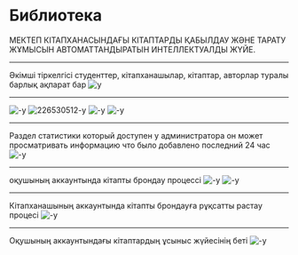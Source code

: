 # Библиотека

МЕКТЕП КІТАПХАНАСЫНДАҒЫ КІТАПТАРДЫ ҚАБЫЛДАУ ЖӘНЕ ТАРАТУ ЖҰМЫСЫН АВТОМАТТАНДЫРАТЫН ИНТЕЛЛЕКТУАЛДЫ ЖҮЙЕ. 

----
Әкімші тіркелгісі студенттер, кітапханашылар, кітаптар, авторлар туралы барлық ақпарат бар
![y](https://github.com/Zhikadai/library/assets/135758512/e98d589e-7035-4cea-a29a-67c55010abe0)

----
![-y](https://github.com/Zhikadai/library/assets/135758512/a98b9518-77a6-41cd-b4ab-c6247be11493)
![226530512-y](https://github.com/Zhikadai/library/assets/135758512/28206f57-686b-43b6-820c-ec6084b0caa2)
![-y](https://github.com/Zhikadai/library/assets/135758512/46b494f4-4fbc-499d-9cfc-21410279a9fc)
![-y](https://github.com/Zhikadai/library/assets/135758512/4214a440-94e6-4a8e-85f5-d10dda130268)

---
Раздел статистики который доступен у администратора он может просматривать информацию что было добавлено последний 24 час
![-y](https://github.com/Zhikadai/library/assets/135758512/ca411252-6e82-46da-8ad8-bc344d357151)


---
оқушының аккаунтында кітапты брондау процессі
![-y](https://github.com/Zhikadai/library/assets/135758512/b36e9a48-7f6a-44e8-9213-b930b8cef977)
![-y](https://github.com/Zhikadai/library/assets/135758512/e3db87d1-a103-4509-a71b-a24f002b54ea)

---
Кітапханашының аккаунтында кітапты брондауға рұқсатты растау процесі
![-y](https://github.com/Zhikadai/library/assets/135758512/08d1b4f1-f3a8-404a-82f9-454b3a29aa1f)

---
Оқушының аккаунтындағы кітаптардың ұсыныс жүйесінің беті
![-y](https://github.com/Zhikadai/library/assets/135758512/313ef203-74fd-45c2-903e-c5ccd2203205)
